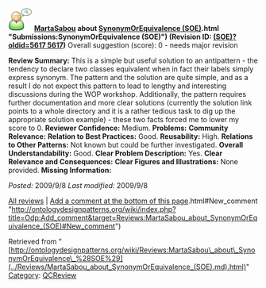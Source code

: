 [![](../images/thumb/2/29/Reviewer.png/48px-Reviewer.png)](../Image/Reviewer.png.md "Reviewer.png")
__[MartaSabou](../User/MartaSabou.md "User:MartaSabou") about [SynonymOrEquivalence (SOE)](../Submissions/SynonymOrEquivalence_(SOE).md).html "Submissions:SynonymOrEquivalence (SOE)") (Revision ID: [(SOE)?oldid=5617 5617](../Submissions/SynonymOrEquivalence.md "http://ontologydesignpatterns.org/wiki/Submissions:SynonymOrEquivalence"))__
Overall suggestion (score): 0 - needs major revision




 __Review Summary:__ This is a simple but useful solution to an antipattern - the tendency to declare two classes equivalent when in fact their labels simply express synonym.
The pattern and the solution are quite simple, and as a result I do not expect this pattern to lead to lengthy and interesting discussions during the WOP workshop. Additionally, the pattern requires further documentation and more clear solutions (currently the solution link points to a whole directory and it is a rather tedious task to dig up the appropriate solution example) - these two facts forced me to lower my score to 0.
__Reviewer Confidence:__ Medium.
__Problems:__ 
__Community Relevance:__ 
__Relation to Best Practices:__ Good.
__Reusability:__ High.
__Relations to Other Patterns:__ Not known but could be further investigated.
__Overall Understandability:__ Good.
__Clear Problem Description:__ Yes.
__Clear Relevance and Consequences:__ 
__Clear Figures and Illustrations:__ None provided.
__Missing Information:__ 

_Posted:_ 2009/9/8 _Last modified:_ 2009/9/8



[All reviews](../Reviews/Main.md "Reviews:Main") | [Add a comment at the bottom of this page](index.php@title=Odp%253AAdd_comment&target=../Reviews/MartaSabou_about_SynonymOrEquivalence_(SOE).md).html#New_comment "http://ontologydesignpatterns.org/wiki/index.php?title=Odp:Add_comment&target=Reviews:MartaSabou_about_SynonymOrEquivalence_(SOE)#New_comment")


Retrieved from "[http://ontologydesignpatterns.org/wiki/Reviews:MartaSabou\_about\_SynonymOrEquivalence\_%28SOE%29](../Reviews/MartaSabou_about_SynonymOrEquivalence_(SOE).md).html)"
 [Category](http://ontologydesignpatterns.org/wiki/Special:Categories "Special:Categories"): [QCReview](../Category/QCReview.md "Category:QCReview")